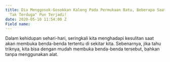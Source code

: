 ```yaml
---
title: Dia Menggosok-Gosokkan Kaleng Pada Permukaan Batu, Beberapa Saat Kemudian "Hal
  Tak Terduga" Pun Terjadi!
date: 2020-05-10 11:54:00 Z
Field name: 
---
```


Dalam kehidupan sehari-hari, seringkali kita menghadapi kesulitan saat akan membuka benda-benda tertentu di sekitar kita. Sebenarnya, jika tahu triknya, kita bisa dengan mudah membuka benda-benda tersebut, bahkan tanpa menggunakan alat.